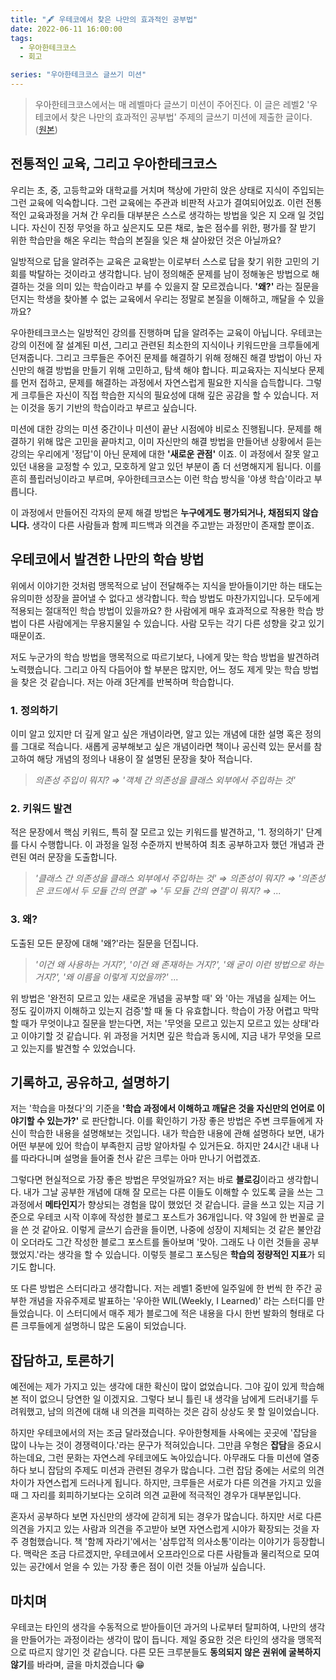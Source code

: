 ```yaml
---
title: "🖋 우테코에서 찾은 나만의 효과적인 공부법"
date: 2022-06-11 16:00:00
tags:
  - 우아한테크코스
  - 회고

series: "우아한테크코스 글쓰기 미션"
---
```


> 우아한테크코스에서는 매 레벨마다 글쓰기 미션이 주어진다. 이 글은 레벨2 '우테코에서 찾은 나만의 효과적인 공부법' 주제의 글쓰기 미션에 제출한 글이다. ([원본](https://github.com/woowacourse/woowa-writing-4/pull/149))

## 전통적인 교육, 그리고 우아한테크코스

우리는 초, 중, 고등학교와 대학교를 거치며 책상에 가만히 앉은 상태로 지식이 주입되는 그런 교육에 익숙합니다. 그런 교육에는 주관과 비판적 사고가 결여되어있죠. 이런 전통적인 교육과정을 거쳐 간 우리들 대부분은 스스로 생각하는 방법을 잊은 지 오래 일 것입니다. 자신이 진정 무엇을 하고 싶은지도 모른 채로, 높은 점수를 위한, 평가를 잘 받기 위한 학습만을 해온 우리는 학습의 본질을 잊은 채 살아왔던 것은 아닐까요?

일방적으로 답을 알려주는 교육은 교육받는 이로부터 스스로 답을 찾기 위한 고민의 기회를 박탈하는 것이라고 생각합니다. 남이 정의해준 문제를 남이 정해놓은 방법으로 해결하는 것을 의미 있는 학습이라고 부를 수 있을지 잘 모르겠습니다. **'왜?'** 라는 질문을 던지는 학생을 찾아볼 수 없는 교육에서 우리는 정말로 본질을 이해하고, 깨달을 수 있을까요?

우아한테크코스는 일방적인 강의를 진행하며 답을 알려주는 교육이 아닙니다. 우테코는 강의 이전에 잘 설계된 미션, 그리고 관련된 최소한의 지식이나 키워드만을 크루들에게 던져줍니다. 그리고 크루들은 주어진 문제를 해결하기 위해 정해진 해결 방법이 아닌 자신만의 해결 방법을 만들기 위해 고민하고, 탐색 해야 합니다. 피교육자는 지식보다 문제를 먼저 접하고, 문제를 해결하는 과정에서 자연스럽게 필요한 지식을 습득합니다. 그렇게 크루들은 자신이 직접 학습한 지식의 필요성에 대해 깊은 공감을 할 수 있습니다. 저는 이것을 동기 기반의 학습이라고 부르고 싶습니다.

미션에 대한 강의는 미션 중간이나 미션이 끝난 시점에야 비로소 진행됩니다. 문제를 해결하기 위해 많은 고민을 끝마치고, 이미 자신만의 해결 방법을 만들어낸 상황에서 듣는 강의는 우리에게 '정답'이 아닌 문제에 대한 **'새로운 관점'** 이죠. 이 과정에서 잘못 알고 있던 내용을 교정할 수 있고, 모호하게 알고 있던 부분이 좀 더 선명해지게 됩니다. 이를 흔히 플립러닝이라고 부르며, 우아한테크코스는 이런 학습 방식을 '야생 학습'이라고 부릅니다.

이 과정에서 만들어진 각자의 문제 해결 방법은 **누구에게도 평가되거나, 채점되지 않습니다.** 생각이 다른 사람들과 함께 피드백과 의견을 주고받는 과정만이 존재할 뿐이죠.

## 우테코에서 발견한 나만의 학습 방법

위에서 이야기한 것처럼 맹목적으로 남이 전달해주는 지식을 받아들이기만 하는 태도는 유의미한 성장을 끌어낼 수 없다고 생각합니다. 학습 방법도 마찬가지입니다. 모두에게 적용되는 절대적인 학습 방법이 있을까요? 한 사람에게 매우 효과적으로 작용한 학습 방법이 다른 사람에게는 무용지물일 수 있습니다. 사람 모두는 각기 다른 성향을 갖고 있기 때문이죠.

저도 누군가의 학습 방법을 맹목적으로 따르기보다, 나에게 맞는 학습 방법을 발견하려 노력했습니다. 그리고 아직 다듬어야 할 부분은 많지만, 어느 정도 제게 맞는 학습 방법을 찾은 것 같습니다. 저는 아래 3단계를 반복하며 학습합니다.

### 1. 정의하기

이미 알고 있지만 더 깊게 알고 싶은 개념이라면, 알고 있는 개념에 대한 설명 혹은 정의를 그대로 적습니다. 새롭게 공부해보고 싶은 개념이라면 책이나 공신력 있는 문서를 참고하여 해당 개념의 정의나 내용이 잘 설명된 문장을 찾아 적습니다.

> _의존성 주입이 뭐지? ⇒ '객체 간 의존성을 클래스 외부에서 주입하는 것'_

### 2. 키워드 발견

적은 문장에서 핵심 키워드, 특히 잘 모르고 있는 키워드를 발견하고, '1. 정의하기' 단계를 다시 수행합니다. 이 과정을 일정 수준까지 반복하여 최초 공부하고자 했던 개념과 관련된 여러 문장을 도출합니다.

> _'클래스 간 의존성을 클래스 외부에서 주입하는 것' ⇒ 의존성이 뭐지? ⇒ '의존성은 코드에서 두 모듈 간의 연결' ⇒ '두 모듈 간의 연결'이 뭐지? ⇒ ..._

### 3. 왜?

도출된 모든 문장에 대해 '왜?'라는 질문을 던집니다.

> _'이건 왜 사용하는 거지?', '이건 왜 존재하는 거지?', '왜 굳이 이런 방법으로 하는 거지?', '왜 이름을 이렇게 지었을까?' ..._

위 방법은 '완전히 모르고 있는 새로운 개념을 공부할 때' 와 '아는 개념을 실제는 어느 정도 깊이까지 이해하고 있는지 검증'할 때 둘 다 유효합니다. 학습이 가장 어렵고 막막할 때가 무엇이냐고 질문을 받는다면, 저는 '무엇을 모르고 있는지 모르고 있는 상태'라고 이야기할 것 같습니다. 위 과정을 거치면 깊은 학습과 동시에, 지금 내가 무엇을 모르고 있는지를 발견할 수 있었습니다.

## 기록하고, 공유하고, 설명하기

저는 '학습을 마쳤다'의 기준을 **'학습 과정에서 이해하고 깨달은 것을 자신만의 언어로 이야기할 수 있는가?'** 로 판단합니다. 이를 확인하기 가장 좋은 방법은 주변 크루들에게 자신이 학습한 내용을 설명해보는 것입니다. 내가 학습한 내용에 관해 설명하다 보면, 내가 어떤 부분에 있어 학습이 부족한지 금방 알아차릴 수 있거든요. 하지만 24시간 내내 나를 따라다니며 설명을 들어줄 천사 같은 크루는 아마 만나기 어렵겠죠.

그렇다면 현실적으로 가장 좋은 방법은 무엇일까요? 저는 바로 **블로깅**이라고 생각합니다. 내가 그날 공부한 개념에 대해 잘 모르는 다른 이들도 이해할 수 있도록 글을 쓰는 그 과정에서 **메타인지**가 향상되는 경험을 많이 했었던 것 같습니다. 글을 쓰고 있는 지금 기준으로 우테코 시작 이후에 작성한 블로그 포스트가 36개입니다. 약 3일에 한 번꼴로 글을 쓴 것 같아요. 이렇게 글쓰기 습관을 들이면, 나중에 성장이 지체되는 것 같은 불안감이 오더라도 그간 작성한 블로그 포스트를 돌아보며 '맞아. 그래도 나 이런 것들을 공부했었지.'라는 생각을 할 수 있습니다. 이렇듯 블로그 포스팅은 **학습의 정량적인 지표**가 되기도 합니다.

또 다른 방법은 스터디라고 생각합니다. 저는 레벨1 중반에 일주일에 한 번씩 한 주간 공부한 개념을 자유주제로 발표하는 '우아한 WIL(Weekly, I Learned)' 라는 스터디를 만들었습니다. 이 스터디에서 매주 제가 블로그에 적은 내용을 다시 한번 발화의 형태로 다른 크루들에게 설명하니 많은 도움이 되었습니다.

## 잡담하고, 토론하기

예전에는 제가 가지고 있는 생각에 대한 확신이 많이 없었습니다. 그야 깊이 있게 학습해본 적이 없으니 당연한 일 이겠지요. 그렇다 보니 틀린 내 생각을 남에게 드러내기를 두려워했고, 남의 의견에 대해 내 의견을 피력하는 것은 감히 상상도 못 할 일이었습니다.

하지만 우테코에서의 저는 조금 달라졌습니다. 우아한형제들 사옥에는 곳곳에 '잡담을 많이 나누는 것이 경쟁력이다.'라는 문구가 적혀있습니다. 그만큼 우형은 **잡담**을 중요시하는데요, 그런 문화는 자연스레 우테코에도 녹아있습니다. 아무래도 다들 미션에 열중하다 보니 잡담의 주제도 미션과 관련된 경우가 많습니다. 그런 잡담 중에는 서로의 의견 차이가 자연스럽게 드러나게 됩니다. 하지만, 크루들은 서로가 다른 의견을 가지고 있을 때 그 자리를 회피하기보다는 오히려 의견 교환에 적극적인 경우가 대부분입니다.

혼자서 공부하다 보면 자신만의 생각에 갇히게 되는 경우가 많습니다. 하지만 서로 다른 의견을 가지고 있는 사람과 의견을 주고받아 보면 자연스럽게 시야가 확장되는 것을 자주 경험했습니다. 책 '함께 자라기'에서는 '삼투압적 의사소통'이라는 이야기가 등장합니다. 맥락은 조금 다르겠지만, 우테코에서 오프라인으로 다른 사람들과 물리적으로 모여있는 공간에서 얻을 수 있는 가장 좋은 점이 이런 것들 아닐까 싶습니다.

## 마치며

우테코는 타인의 생각을 수동적으로 받아들이던 과거의 나로부터 탈피하여, 나만의 생각을 만들어가는 과정이라는 생각이 많이 듭니다. 제일 중요한 것은 타인의 생각을 맹목적으로 따르지 않기인 것 같습니다. 다른 모든 크루분들도 **동의되지 않은 권위에 굴복하지 않기**를 바라며, 글을 마치겠습니다 😁
